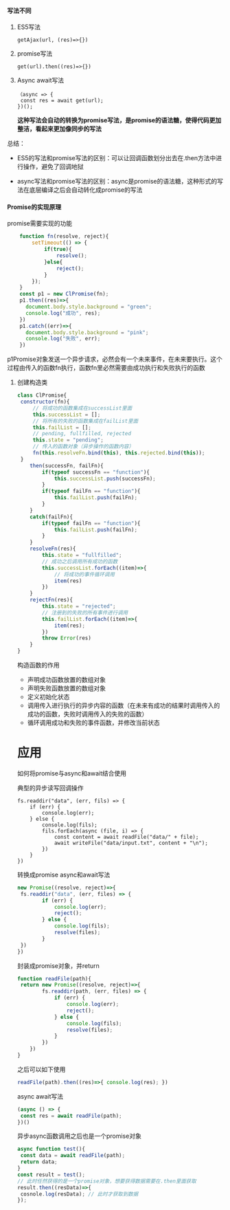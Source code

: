 #### 写法不同

1. ES5写法

   ```
   getAjax(url, (res)=>{})
   ```

   

2. promise写法

   ```
   get(url).then((res)=>{})
   ```

   

3. Async await写法

   ```
   （async => {
   	const res = await get(url);
   })();
   ```

   **这种写法会自动的转换为promise写法，是promise的语法糖，使得代码更加整洁，看起来更加像同步的写法**

 

总结：

+ ES5的写法和promise写法的区别：可以让回调函数划分出去在.then方法中进行操作，避免了回调地狱

+ async写法和promise写法的区别：async是promise的语法糖，这种形式的写法在底层编译之后会自动转化成promise的写法

#### Promise的实现原理

promise需要实现的功能

```javascript
	function fn(resolve, reject){
        setTimeout(() => {
            if(true){
                resolve();
            }else{
                reject();
            }
        });
    }
    const p1 = new ClPromise(fn);
    p1.then((res)=>{
      document.body.style.background = "green";
      console.log("成功", res);
    })
    p1.catch((err)=>{
      document.body.style.background = "pink";
      console.log("失败", err);
    })
```

p1Promise对象发送一个异步请求，必然会有一个未来事件，在未来要执行。这个过程由传入的函数fn执行，函数fn里必然需要由成功执行和失败执行的函数



1. 创建构造类

   ```javascript
   class ClPromise{
   	constructor(fn){
   		// 将成功的函数集成在successList里面
   		this.successList = [];
   		// 将所有的失败的函数集成在failList里面
   		this.failList = [];
   		// pending, fullfilled, rejected
   		this.state = "pending";
   		// 传入的函数对象（异步操作的函数内容）
   		fn(this.resolveFn.bind(this), this.rejected.bind(this));
   	}
       then(successFn, failFn){
           if(typeof successFn == "function"){
               this.successList.push(successFn);
           }
           if(typeof failFn == "function"){
               this.failList.push(failFn);
           }
       }
       catch(failFn){
           if(typeof failFn == "function"){
               this.failList.push(failFn);
           }
       }
       resolveFn(res){
           this.state = "fullfilled";
           // 成功之后调用所有成功的函数
           this.successList.forEach((item)=>{
               // 将成功的事件循环调用
               item(res)
           })
       }
       rejectFn(res){
           this.state = "rejected";
           // 注册到的失败的所有事件进行调用
           this.failList.forEach((item)=>{
               item(res);
           })
           throw Error(res)
       }
   }
   ```

   构造函数的作用

   + 声明成功函数放置的数组对象
   + 声明失败函数放置的数组对象
   + 定义初始化状态
   + 调用传入进行执行的异步内容的函数（在未来有成功的结果时调用传入的成功的函数，失败时调用传入的失败的函数）
   + 循环调用成功和失败的事件函数，并修改当前状态

   

   # 应用

   如何将promise与async和await结合使用

   典型的异步读写回调操作

   ```
   fs.readdir("data", (err, fils) => {
       if (err) {
           console.log(err);
       } else {
           console.log(fils);
           fils.forEach(async (file, i) => {
               const content = await readFile("data/" + file);
               await writeFile("data/input.txt", content + "\n");
           })
       }
   })
   ```

   转换成promise   async和await写法

   ```javascript
   new Promise((resolve, reject)=>{
   	fs.readdir("data", (err, files) => {
           if (err) {
               console.log(err);
               reject();
           } else {
               console.log(fils);
               resolve(files);
           }
   	})
   })
   ```

   封装成promise对象，并return

   ```javascript
   function readFile(path){
   	return new Promise((resolve, reject)=>{
           fs.readdir(path, (err, files) => {
               if (err) {
                   console.log(err);
                   reject();
               } else {
                   console.log(fils);
                   resolve(files);
               }
           })
       })
   }
   ```

   之后可以如下使用

   ```javascript
   readFile(path).then((res)=>{ console.log(res); })
   ```

   async await写法

   ```javascript
   (async () => {
   	const res = await readFile(path);
   })()
   ```

   异步async函数调用之后也是一个promise对象

   ```javascript
   async function test(){
   	const data = await readFile(path);
   	return data;
   }
   const result = test(); 
   // 此时任然获得的是一个promise对象，想要获得数据需要在.then里面获取
   result.then((resData)=>{
   	cosnole.log(resData); // 此时才获取到数据
   });
   ```

   

